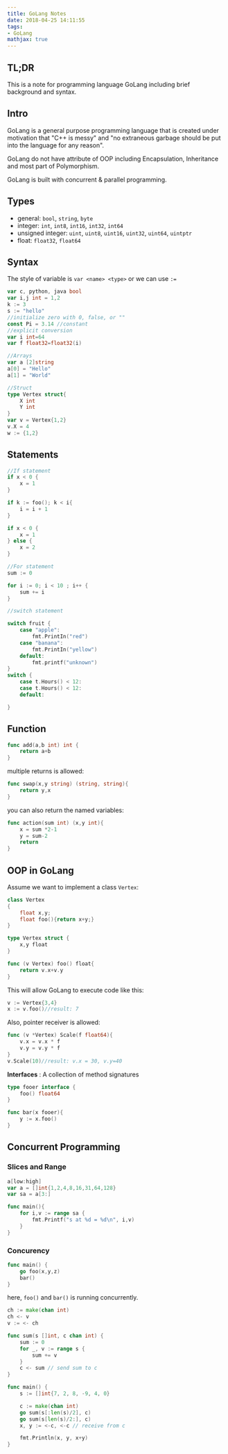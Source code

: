 ```yaml
---
title: GoLang Notes
date: 2018-04-25 14:11:55
tags:
- GoLang
mathjax: true
---
```


## TL;DR

This is a note for programming language GoLang including brief background and syntax.

<!--more-->

## Intro

GoLang is a general purpose programming language that is created under motivation that "C++ is messy" and "no extraneous garbage should be put into the language for any reason".

GoLang do not have attribute of OOP including Encapsulation, Inheritance and most part of Polymorphism.

GoLang is built with concurrent & parallel programming.

## Types

- general: `bool`, `string`, `byte`
- integer: `int`, `int8`, `int16`, `int32`, `int64`
- unsigned integer: `uint`, `uint8`, `uint16`, `uint32`, `uint64`, `uintptr`
- float: `float32`, `float64`

## Syntax
The style of variable is `var <name> <type>` or we can use `:=`
```go
var c, python, java bool
var i,j int = 1,2
k := 3
s := "hello"
//initialize zero with 0, false, or ""
const Pi = 3.14 //constant
//explicit conversion
var i int=64
var f float32=float32(i)

//Arrays
var a [2]string
a[0] = "Hello"
a[1] = "World"

//Struct
type Vertex struct{
    X int
    Y int
}
var v = Vertex{1,2}
v.X = 4
w := {1,2}
```

## Statements

```go
//If statement
if x < 0 {
    x = 1
}

if k := foo(); k < i{
    i = i + 1
}

if x < 0 {
    x = 1
} else {
    x = 2
}

//For statement
sum := 0

for i := 0; i < 10 ; i++ {
    sum += i
}

//switch statement

switch fruit {
    case "apple":
        fmt.PrintIn("red")
    case "banana":
        fmt.PrintIn("yellow")
    default:
        fmt.printf("unknown")
}
switch {
    case t.Hours() < 12:
    case t.Hours() < 12:
    default:

}
```

## Function

```go
func add(a,b int) int {
    return a+b
}

```

multiple returns is allowed:

```go
func swap(x,y string) (string, string){
    return y,x
}

```

you can also return the named variables:

```go
func action(sum int) (x,y int){
    x = sum *2-1
    y = sum-2
    return
}
```

## OOP in GoLang

Assume we want to implement a class `Vertex`:

```cpp In C++
class Vertex
{
    float x,y;
    float foo(){return x+y;}
}
```

```go In GoLang
type Vertex struct {
    x,y float
}

func (v Vertex) foo() float{
    return v.x+v.y
}
```

This will allow GoLang to execute code like this:

```go
v := Vertex{3,4}
x := v.foo()//result: 7
```

Also, pointer receiver is allowed:

```go
func (v *Vertex) Scale(f float64){
    v.x = v.x * f
    v.y = v.y * f
}
v.Scale(10)//result: v.x = 30, v.y=40
```

**Interfaces** : A collection of method signatures

```go
type fooer interface {
    foo() float64
}

func bar(x fooer){
    y := x.foo()
}
```

## Concurrent Programming

### Slices and Range

```go
a[low:high]
var a = []int{1,2,4,8,16,31,64,128}
var sa = a[3:]

func main(){
    for i,v := range sa {
        fmt.Printf("s at %d = %d\n", i,v)
    }
}
```

### Concurency

```go go routines
func main() {
    go foo(x,y,z)
    bar()
}
```

here, `foo()` and `bar()` is running concurrently.

```go channels
ch := make(chan int)
ch <- v
v := <- ch
```

```go Example 2
func sum(s []int, c chan int) {
    sum := 0
    for _, v := range s {
        sum += v
    }
    c <- sum // send sum to c
}

func main() {
    s := []int{7, 2, 8, -9, 4, 0}

    c := make(chan int)
    go sum(s[:len(s)/2], c)
    go sum(s[len(s)/2:], c)
    x, y := <-c, <-c // receive from c

    fmt.Println(x, y, x+y)
}
```